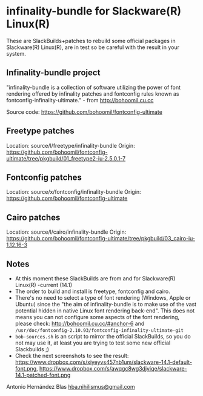 # infinality-bundle for Slackware(R) Linux(R)

These are SlackBuilds+patches to rebuild some official
packages in Slackware(R) Linux(R), are in test so be
careful with the result in your system.

## Infinality-bundle project

"infinality-bundle is a collection of software utilizing the power of font
rendering offered by infinality patches and fontconfig rules known as
fontconfig-infinality-ultimate."              - from http://bohoomil.cu.cc

Source code: https://github.com/bohoomil/fontconfig-ultimate

## Freetype patches

Location: source/l/freetype/infinality-bundle
Origin: https://github.com/bohoomil/fontconfig-ultimate/tree/pkgbuild/01_freetype2-iu-2.5.0.1-7

## Fontconfig patches
Location: source/x/fontconfig/infinality-bundle
Origin: https://github.com/bohoomil/fontconfig-ultimate

## Cairo patches

Location: source/l/cairo/infinality-bundle
Origin: https://github.com/bohoomil/fontconfig-ultimate/tree/pkgbuild/03_cairo-iu-1.12.16-3

## Notes

*  At this moment these SlackBuilds are from and for Slackware(R) Linux(R) -current (14.1)
*  The order to build and install is freetype, fontconfig and cairo.
*  There's no need to select a type of font rendering (Windows, Apple or Ubuntu)
   since the "the aim of infinality-bundle is to make use of the vast potential hidden
   in native Linux font rendering back-end". This does not means you can not
   configure some aspects of the font rendering, please check:
   http://bohoomil.cu.cc/#anchor-6 and `/usr/doc/fontconfig-2.10.93/fontconfig-infinality-ultimate-git`
*  `bob-sources.sh` is an script to mirror the official SlackBuilds, so you do not
   may use it, at least you are trying to test some new official Slackbuilds ;)
*  Check the next screenshots to see the result:
   https://www.dropbox.com/s/xiyeyvs457nb1um/slackware-14.1-default-font.png,
   https://www.dropbox.com/s/awqgc8wg3djviqe/slackware-14.1-patched-font.png

Antonio Hernández Blas <hba.nihilismus@gmail.com>
